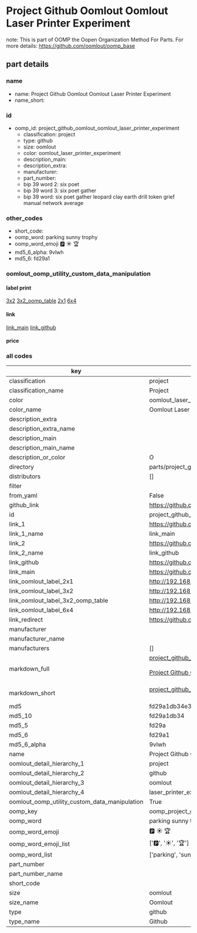 # Project Github Oomlout Oomlout Laser Printer Experiment  

note: This is part of OOMP the Oopen Organization Method For Parts. For more details: https://github.com/oomlout/oomp_base

##  part details
  







### name
* name: Project Github Oomlout Oomlout Laser Printer Experiment
* name_short: 
### id
* oomp_id: project_github_oomlout_oomlout_laser_printer_experiment
  * classification: project
  * type: github
  * size: oomlout
  * color: oomlout_laser_printer_experiment
  * description_main: 
  * description_extra: 
  * manufacturer: 
  * part_number: 
  * bip 39 word 2: six poet
  * bip 39 word 3: six poet gather
  * bip 39 word: six poet gather leopard clay earth drill token grief manual network average

### other_codes
* short_code: 
* oomp_word: parking sunny trophy
* oomp_word_emoji :parking: :sunny: :trophy:
* md5_6_alpha: 9vlwh
* md5_6: fd29a1






### oomlout_oomp_utility_custom_data_manipulation
#### label print
[3x2](http://192.168.1.245:1112/?label=oomp%209vlwh)
[3x2_oomp_table](http://192.168.1.108:1112/?label=oomp%209vlwh)
[2x1](http://192.168.1.242:1112/?label=oomp%209vlwh)
[6x4](http://192.168.1.55:1112/?label=oomp%209vlwh)    

#### link

[link_main](https://github.com/oomlout/oomlout_oomp_version_1_messy/tree/main/parts/project_github_oomlout_oomlout_laser_printer_experiment) [link_github](https://github.com/oomlout/oomlout_oomp_version_1_messy/tree/main/parts/project_github_oomlout_oomlout_laser_printer_experiment)                             

#### price







### all codes 
| key | value |  
| --- | --- |  
| classification | project |  
| classification_name | Project |  
| color | oomlout_laser_printer_experiment |  
| color_name | Oomlout Laser Printer Experiment |  
| description_extra |  |  
| description_extra_name |  |  
| description_main |  |  
| description_main_name |  |  
| description_or_color | O  |  
| directory | parts/project_github_oomlout_oomlout_laser_printer_experiment |  
| distributors | [] |  
| filter |  |  
| from_yaml | False |  
| github_link | https://github.com/oomlout/oomlout_oomp_part_src/tree/main/parts/project_github_oomlout_oomlout_laser_printer_experiment |  
| id | project_github_oomlout_oomlout_laser_printer_experiment |  
| link_1 | https://github.com/oomlout/oomlout_oomp_version_1_messy/tree/main/parts/project_github_oomlout_oomlout_laser_printer_experiment |  
| link_1_name | link_main |  
| link_2 | https://github.com/oomlout/oomlout_oomp_version_1_messy/tree/main/parts/project_github_oomlout_oomlout_laser_printer_experiment |  
| link_2_name | link_github |  
| link_github | https://github.com/oomlout/oomlout_oomp_version_1_messy/tree/main/parts/project_github_oomlout_oomlout_laser_printer_experiment |  
| link_main | https://github.com/oomlout/oomlout_oomp_version_1_messy/tree/main/parts/project_github_oomlout_oomlout_laser_printer_experiment |  
| link_oomlout_label_2x1 | http://192.168.1.242:1112/?label=oomp%209vlwh |  
| link_oomlout_label_3x2 | http://192.168.1.245:1112/?label=oomp%209vlwh |  
| link_oomlout_label_3x2_oomp_table | http://192.168.1.108:1112/?label=oomp%209vlwh |  
| link_oomlout_label_6x4 | http://192.168.1.55:1112/?label=oomp%209vlwh |  
| link_redirect | https://github.com/oomlout/oomlout_oomp_version_1_messy/tree/main/parts/project_github_oomlout_oomlout_laser_printer_experiment |  
| manufacturer |  |  
| manufacturer_name |  |  
| manufacturers | [] |  
| markdown_full | [project_github_oomlout_oomlout_laser_printer_experiment](none)<br>[](none)<br>[Project Github Oomlout Oomlout Laser Printer Experiment](none)<br><br> |  
| markdown_short | [project_github_oomlout_oomlout_laser_printer_experiment](none)<br><br> |  
| md5 | fd29a1db34e3e85d15951804c0e9ce4e |  
| md5_10 | fd29a1db34 |  
| md5_5 | fd29a |  
| md5_6 | fd29a1 |  
| md5_6_alpha | 9vlwh |  
| name | Project Github Oomlout Oomlout Laser Printer Experiment |  
| oomlout_detail_hierarchy_1 | project |  
| oomlout_detail_hierarchy_2 | github |  
| oomlout_detail_hierarchy_3 | oomlout |  
| oomlout_detail_hierarchy_4 | laser_printer_experiment |  
| oomlout_oomp_utility_custom_data_manipulation | True |  
| oomp_key | oomp_project_github_oomlout_oomlout_laser_printer_experiment |  
| oomp_word | parking sunny trophy |  
| oomp_word_emoji | :parking: :sunny: :trophy: |  
| oomp_word_emoji_list | [':parking:', ':sunny:', ':trophy:'] |  
| oomp_word_list | ['parking', 'sunny', 'trophy'] |  
| part_number |  |  
| part_number_name |  |  
| short_code |  |  
| size | oomlout |  
| size_name | Oomlout |  
| type | github |  
| type_name | Github |  
